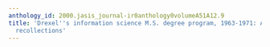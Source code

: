 ```yaml
---
anthology_id: 2000.jasis_journal-ir0anthology0volumeA51A12.9
title: 'Drexel''s information science M.S. degree program, 1963-1971: An insider''s
  recollections'
---
```

